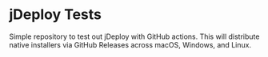 # jDeploy Tests

Simple repository to test out jDeploy with GitHub actions. This
will distribute native installers via GitHub Releases across macOS,
Windows, and Linux.